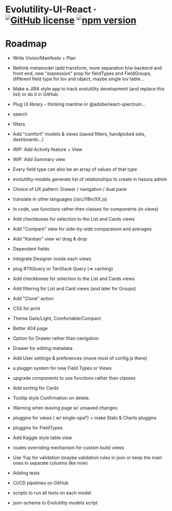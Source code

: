 # Evolutility-UI-React &middot; [![GitHub license](https://img.shields.io/github/license/evoluteur/evolutility-ui-react)](https://github.com/evoluteur/evolutility-ui-react/blob/master/LICENSE) [![npm version](https://img.shields.io/npm/v/evolutility-ui-react)](https://www.npmjs.com/package/evolutility-ui-react)

# Roadmap

- Write Vision/Manifesto + Plan

- Rethink metamodel (add transform, more separation b/w backend and front end, new "expression" prop for fieldTypes and FieldGroups, different field type for lov and object, maybe single lov table...

- Make a JIRA style app to track evolutility development (and replace this list) or do it in GitHub.

- Plug UI library - thinking mantine or @adobe/react-spectrum...
- search
- filters
- Add "comfort" models & views (saved filters, handpicked sets, dashboards...)
- WIP: Add Activity feature + View
- WIP: Add Summary view
- Every field type can also be an array of values of that type
- evolutility-models generate list of relationships to create in hasura admin
- Choice of UX pattern: Drawer / navigation / dual pane
- translate in other languages (/src/i18n/XX.js)
- In code, use functions rather then classes for components (in views)
- Add checkboxes for selection to the List and Cards views
- Add "Compare" view for side-by-side comparaison and averages
- Add "Kanban" view w/ drag & drop
- Dependent fields
- Integrate Designer inside each views
- plug RTKQuery or TanStack Query (=> caching)
- Add checkboxes for selection to the List and Cards views
- Add filtering for List and Card views (and later for Groups)
- Add "Clone" action
- CSS for print
- Theme Dark/Light, Comfortable/Compact
- Better 404 page
- Option for Drawer rather than navigation
- Drawer for editing metadata
- Add User settings & preferences (move most of config.js there)
- a pluggin system for new Field Types or Views
- upgrade components to use functions rather than classes
- Add sorting for Cards
- Tooltip style Confirmation on delete.
- Warning when leaving page w/ unsaved changes.
- pluggins for views ( w/ single-spa?) + make Stats & Charts pluggins
- pluggins for FieldTypes
- Add Kaggle style table view
- routes overriding mechanism for custom build views
- Use Yup for validation (maybe validation rules in json or keep the main ones in separate columns like now)
- Adding tests
- CI/CD pipelines on GitHub
- scripts to run all tests on each model
- json-schema to Evolutility models script